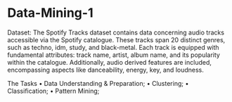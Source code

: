 # Data-Mining-1

 Dataset: The Spotify Tracks dataset contains data concerning audio
 tracks accessible via the Spotify catalogue. These tracks span 20
 distinct genres, such as techno, idm, study, and black-metal. Each track
 is equipped with fundamental attributes: track name, artist, album
 name, and its popularity within the catalogue. Additionally, audio
derived features are included, encompassing aspects like danceability,
 energy, key, and loudness.

 The Tasks
 • Data Understanding & Preparation;
 • Clustering;
 • Classification;
 • Pattern Mining;
